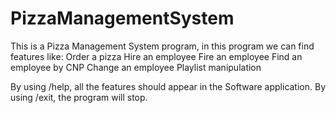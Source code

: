 # PizzaManagementSystem 
This is a Pizza Management System program, in this program we can find features like:
Order a pizza
Hire an employee
Fire an employee
Find an employee by CNP
Change an employee
Playlist manipulation

By using /help, all the features should appear in the Software application.
By using /exit, the program will stop.
